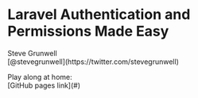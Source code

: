 
# Laravel Authentication and Permissions Made Easy

<p class="title">Steve Grunwell<br>[@stevegrunwell](https://twitter.com/stevegrunwell)</p>
<p class="title">Play along at home:<br>[GitHub pages link](#)</p>